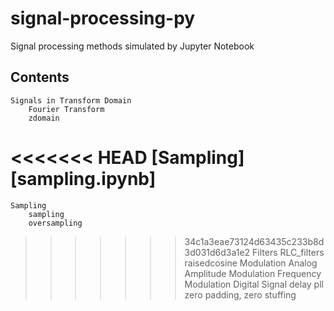# signal-processing-py
Signal processing methods simulated by Jupyter Notebook

## Contents 

    Signals in Transform Domain
        Fourier Transform
        zdomain
<<<<<<< HEAD
    [Sampling][sampling.ipynb]
=======
    Sampling
        sampling
        oversampling
>>>>>>> 34c1a3eae73124d63435c233b8d3d031d6d3a1e2
    Filters
        RLC_filters
        raisedcosine
    Modulation
        Analog
            Amplitude Modulation
            Frequency Modulation
        Digital
    Signal
        delay
        pll
        zero padding, zero stuffing
